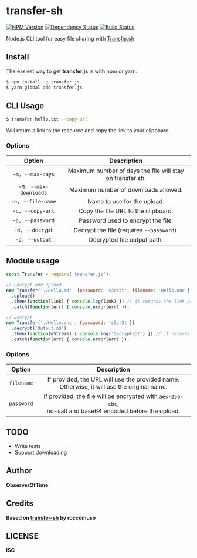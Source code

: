 # transfer-sh

[![NPM Version](https://img.shields.io/npm/v/transfer.js.svg)](https://www.npmjs.com/package/transfer.js)
[![Dependency Status](https://david-dm.org/ObserverOfTime/transfer.js.png)](https://david-dm.org/ObserverOfTime/transfer.js)
[![Build Status](https://img.shields.io/travis/ObserverOfTime/transfer.js.svg)](https://travis-ci.org/ObserverOfTime/transfer.js)

Node.js CLI tool for easy file sharing with [Transfer.sh](https://transfer.sh)

## Install

The easiest way to get **transfer.js** is with npm or yarn:

```sh
$ npm install -g transfer.js
$ yarn global add transfer.js
```

## CLI Usage

```sh
$ transfer hello.txt --copy-url
```

Will return a link to the resource and copy the link to your clipboard.

### Options

|        Option         |                        Description                        |
| :-------------------: | :-------------------------------------------------------: |
|   `-m, --max-days`    | Maximum number of days the file will stay on transfer.sh. |
| `-M, --max-downloads` |           Maximum number of downloads allowed.            |
|   `-n, --file-name`   |                Name to use for the upload.                |
|   `-c, --copy-url`    |            Copy the file URL to the clipboard.            |
|   `-p, --password`    |            Password used to encrypt the file.             |
|    `-d, --decrypt`    |         Decrypt the file (requires `--password`).         |
|    `-o, --output`     |                Decrypted file output path.                |

## Module usage

```javascript
const Transfer = require('transfer.js');

// Encrypt and upload
new Transfer('./Hello.md', {password: 's3cr3t', filename: 'Hello.enc'})
  .upload()
  .then(function(link) { console.log(link) }) // it returns the link as a string
  .catch(function(err) { console.error(err) });

// Decrypt
new Transfer('./Hello.enc', {password: 's3cr3t'})
  .decrypt('Output.md')
  .then(function(wStream) { console.log('Decrypted!') }) // it returns a writableStream
  .catch(function(err) { console.error(err) });

```

### Options

|   Option   |                         Description                          |
| :--------: | :----------------------------------------------------------: |
| `filename` | If provided, the URL will use the provided name.<br />Otherwise, it will use the original name. |
| `password` | If provided, the file will be encrypted with `aes-256-cbc`,<br />no-salt and base64 encoded before the upload. |

## TODO

- Write tests
- Support downloading

## Author

**ObserverOfTime**

## Credits

**Based on [transfer-sh](https://github.com/roccomuso/transfer-sh) by roccomuso**

## LICENSE

**ISC**

